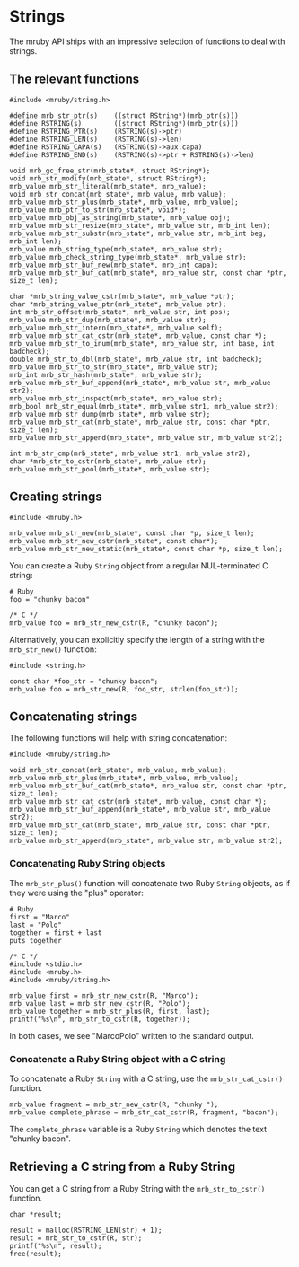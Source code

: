 <a name="strings"></a>
# Strings

The mruby API ships with an impressive selection of functions to deal with
strings.

## The relevant functions

    #include <mruby/string.h>

    #define mrb_str_ptr(s)    ((struct RString*)(mrb_ptr(s)))
    #define RSTRING(s)        ((struct RString*)(mrb_ptr(s)))
    #define RSTRING_PTR(s)    (RSTRING(s)->ptr)
    #define RSTRING_LEN(s)    (RSTRING(s)->len)
    #define RSTRING_CAPA(s)   (RSTRING(s)->aux.capa)
    #define RSTRING_END(s)    (RSTRING(s)->ptr + RSTRING(s)->len)

    void mrb_gc_free_str(mrb_state*, struct RString*);
    void mrb_str_modify(mrb_state*, struct RString*);
    mrb_value mrb_str_literal(mrb_state*, mrb_value);
    void mrb_str_concat(mrb_state*, mrb_value, mrb_value);
    mrb_value mrb_str_plus(mrb_state*, mrb_value, mrb_value);
    mrb_value mrb_ptr_to_str(mrb_state*, void*);
    mrb_value mrb_obj_as_string(mrb_state*, mrb_value obj);
    mrb_value mrb_str_resize(mrb_state*, mrb_value str, mrb_int len);
    mrb_value mrb_str_substr(mrb_state*, mrb_value str, mrb_int beg, mrb_int len);
    mrb_value mrb_string_type(mrb_state*, mrb_value str);
    mrb_value mrb_check_string_type(mrb_state*, mrb_value str);
    mrb_value mrb_str_buf_new(mrb_state*, mrb_int capa);
    mrb_value mrb_str_buf_cat(mrb_state*, mrb_value str, const char *ptr, size_t len);

    char *mrb_string_value_cstr(mrb_state*, mrb_value *ptr);
    char *mrb_string_value_ptr(mrb_state*, mrb_value ptr);
    int mrb_str_offset(mrb_state*, mrb_value str, int pos);
    mrb_value mrb_str_dup(mrb_state*, mrb_value str);
    mrb_value mrb_str_intern(mrb_state*, mrb_value self);
    mrb_value mrb_str_cat_cstr(mrb_state*, mrb_value, const char *);
    mrb_value mrb_str_to_inum(mrb_state*, mrb_value str, int base, int badcheck);
    double mrb_str_to_dbl(mrb_state*, mrb_value str, int badcheck);
    mrb_value mrb_str_to_str(mrb_state*, mrb_value str);
    mrb_int mrb_str_hash(mrb_state*, mrb_value str);
    mrb_value mrb_str_buf_append(mrb_state*, mrb_value str, mrb_value str2);
    mrb_value mrb_str_inspect(mrb_state*, mrb_value str);
    mrb_bool mrb_str_equal(mrb_state*, mrb_value str1, mrb_value str2);
    mrb_value mrb_str_dump(mrb_state*, mrb_value str);
    mrb_value mrb_str_cat(mrb_state*, mrb_value str, const char *ptr, size_t len);
    mrb_value mrb_str_append(mrb_state*, mrb_value str, mrb_value str2);

    int mrb_str_cmp(mrb_state*, mrb_value str1, mrb_value str2);
    char *mrb_str_to_cstr(mrb_state*, mrb_value str);
    mrb_value mrb_str_pool(mrb_state*, mrb_value str);


## Creating strings

    #include <mruby.h>

    mrb_value mrb_str_new(mrb_state*, const char *p, size_t len);
    mrb_value mrb_str_new_cstr(mrb_state*, const char*);
    mrb_value mrb_str_new_static(mrb_state*, const char *p, size_t len);

You can create a Ruby `String` object from a regular NUL-terminated C
string:

    # Ruby
    foo = "chunky bacon"

<!-- -->

    /* C */
    mrb_value foo = mrb_str_new_cstr(R, "chunky bacon");

Alternatively, you can explicitly specify the length of a string with the
`mrb_str_new()` function:

    #include <string.h>

    const char *foo_str = "chunky bacon";
    mrb_value foo = mrb_str_new(R, foo_str, strlen(foo_str));


## Concatenating strings

The following functions will help with string concatenation:

    #include <mruby/string.h>

    void mrb_str_concat(mrb_state*, mrb_value, mrb_value);
    mrb_value mrb_str_plus(mrb_state*, mrb_value, mrb_value);
    mrb_value mrb_str_buf_cat(mrb_state*, mrb_value str, const char *ptr, size_t len);
    mrb_value mrb_str_cat_cstr(mrb_state*, mrb_value, const char *);
    mrb_value mrb_str_buf_append(mrb_state*, mrb_value str, mrb_value str2);
    mrb_value mrb_str_cat(mrb_state*, mrb_value str, const char *ptr, size_t len);
    mrb_value mrb_str_append(mrb_state*, mrb_value str, mrb_value str2);


### Concatenating Ruby String objects

The `mrb_str_plus()` function will concatenate two Ruby `String` objects, as
if they were using the "plus" operator:

    # Ruby
    first = "Marco"
    last = "Polo"
    together = first + last
    puts together

<!-- -->

    /* C */
    #include <stdio.h>
    #include <mruby.h>
    #include <mruby/string.h>

    mrb_value first = mrb_str_new_cstr(R, "Marco");
    mrb_value last = mrb_str_new_cstr(R, "Polo");
    mrb_value together = mrb_str_plus(R, first, last);
    printf("%s\n", mrb_str_to_cstr(R, together));

In both cases, we see "MarcoPolo" written to the standard output.

### Concatenate a Ruby String object with a C string

To concatenate a Ruby `String` with a C string, use the `mrb_str_cat_cstr()`
function.

    mrb_value fragment = mrb_str_new_cstr(R, "chunky ");
    mrb_value complete_phrase = mrb_str_cat_cstr(R, fragment, "bacon");

The `complete_phrase` variable is a Ruby `String` which denotes the text
"chunky bacon".


## Retrieving a C string from a Ruby String

You can get a C string from a Ruby String with the `mrb_str_to_cstr()`
function.

    char *result;

    result = malloc(RSTRING_LEN(str) + 1);
    result = mrb_str_to_cstr(R, str);
    printf("%s\n", result);
    free(result);
